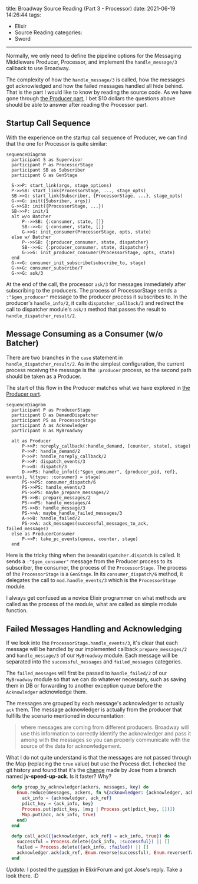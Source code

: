 title: Broadway Source Reading (Part 3 - Processor)
date: 2021-06-19 14:26:44
tags:
  - Elixir
  - Source Reading
categories:
  - Sword
---

[the Producer part]: http://www.thinkingincrowd.me/2021/05/07/broadway-source-reading-producer/

Normally, we only need to define the pipeline options for the Messaging Middleware Producer, Processor, and implement the `handle_message/3` callback to use Broadway.  

The complexity of how the `handle_message/3` is called, how the messages got acknowledged and how the failed messages handled all hide behind.  That is the part I would like to know by reading the source code.  As we have gone through [the Producer part][], I bet $10 dollars the questions above should be able to answer after reading the Processor part.  


## Startup Call Sequence

With the experience on the startup call sequence of Producer, we can find that the one for Processor is quite similar:  

```mermaid
sequenceDiagram
  participant S as Supervisor
  participant P as ProcessorStage
  participant SB as Subscriber
  participant G as GenStage

  S->>P: start_link(args, stage_options)
  P->>SB: start_link(ProcessorStage, ..., stage_opts)
  SB->>G: start_link(Subscriber, {ProcessorStage, ...}, stage_opts)
  G->>G: init({Subsriber, args})
  G->>SB: init({ProcessorStage, ...})
  SB->>P: init/1
  alt w/o Batcher
      P-->>SB: {:consumer, state, []}
      SB-->>G: {:consumer, state, []}
      G->>G: init_consumer(ProcessorStage, opts, state)
  else w/ Batcher
      P-->>SB: {:producer_consumer, state, dispatcher}
      SB-->>G: {:producer_consumer, state, dispatcher}
      G->>G: init_producer_consumer(ProcessorStage, opts, state)
  end
  G->>G: consumer_init_subscribe(subscribe_to, stage)
  G->>G: consumer_subscribe/7
  G->>G: ask/3
```

At the end of the call, the processor `ask/3` for messages immediately after subscribing to the producers.  The process of ProcessorStage sends a `:"$gen_producer"` message to the producer process it subscribes to.  In the producer's `handle_info/2`, it calls `dispatcher_callback/3` and redirect the call to dispatcher module's `ask/3` method that passes the result to `handle_dispatcher_result/2`.


## Message Consuming as a Consumer (w/o Batcher)

There are two branches in the `case` statement in `handle_dispatcher_result/2`.  As in the simplest configuration, the current process receivng the message is the `:producer` process, so the second path should be taken as a Producer.  

The start of this flow in the Producer matches what we have explored in [the Producer part][].

```mermaid
sequenceDiagram
  participant P as ProducerStage
  participant D as DemandDispatcher
  participant PS as ProcessorStage
  participant A as Acknowledger
  participant B as MyBroadway

  alt as Producer
      P->>P: noreply_callback(:handle_demand, [counter, state], stage)
      P->>P: handle_demand/2
      P->>P: handle_noreply_callback/2
      P->>P: dispatch_events/3
      P->>D: dispatch/3
      D->>PS: handle_info({:"$gen_consumer", {producer_pid, ref}, events}, %{type: :consumer} = stage)
      PS->>PS: consumer_dispatch/6
      PS->>PS: handle_events/3
      PS->>PS: maybe_prepare_messages/2
      PS->>B: prepare_messages/2
      PS->>PS: handle_messages/4
      PS->>B: handle_message/3
      PS->>A: maybe_handle_failed_messages/3
      A->>B: handle_failed/2
      PS->>A: ack_messages(successful_messages_to_ack, failed_messages)
  else as ProducerConsumer
      P->>P: take_pc_events(queue, counter, stage)
  end
```

Here is the tricky thing when the `DemandDispatcher.dispatch` is called.  It sends a `:"$gen_consumer"` message from the Producer process to its subscriber, the consumer, the process of the `ProcessorStage`.  The process of the `ProcessorStage` is a `GenStage`.  In its `consumer_dispatch/6` method, it delegates the call to `mod.handle_events/3` which is the `ProcessorStage` module.  

I always get confused as a novice Elixir programmer on what methods are called as the process of the module, what are called as simple module function.  


## Failed Messages Handling and Acknowledging

If we look into the `ProcessorStage.handle_events/3`, it's clear that each message will be handled by our implemented callback `prepare_messages/2` and `handle_message/3` of our `MyBroadway` module.  Each message will be separated into the `successful_messages` and `failed_messages` categories.

The `failed_messages` will first be passed to `handle_failed/2` of our `MyBroadway` module so that we can do whatever necessary, such as saving them in DB or forwarding to another exception queue before the `Acknowledger` acknowledge them.

The messages are grouped by each message's acknowledger to actually `ack` them.  The message acknowledger is actually from the producer that fulfills the scenario mentioned in documentation:

>where messages are coming from different producers. Broadway will use this information to correctly identify the acknowledger and pass it among with the messages so you can properly communicate with the source of the data for acknowledgement.

What I do not quite understand is that the messages are not passed through the Map (replacing the `true` value) but use the Process dict.  I checked the git history and found that it's the [change](https://github.com/dashbitco/broadway/pull/32/files) made by Jose from a branch named **jv-speed-up-ack**.  Is it faster?  Why?

```elixir
  defp group_by_acknowledger(ackers, messages, key) do
    Enum.reduce(messages, ackers, fn %{acknowledger: {acknowledger, ack_ref, _}} = msg, acc ->
      ack_info = {acknowledger, ack_ref}
      pdict_key = {ack_info, key}
      Process.put(pdict_key, [msg | Process.get(pdict_key, [])])
      Map.put(acc, ack_info, true)
    end)
  end

  defp call_ack({{acknowledger, ack_ref} = ack_info, true}) do
    successful = Process.delete({ack_info, :successful}) || []
    failed = Process.delete({ack_info, :failed}) || []
    acknowledger.ack(ack_ref, Enum.reverse(successful), Enum.reverse(failed))
  end
```

_Update:_ I posted the [question](https://elixirforum.com/t/may-anyone-help-to-explain-this-code-by-jose-in-broadway-to-me/40533/6) in ElixirForum and got Jose's reply.  Take a look there.  :D


